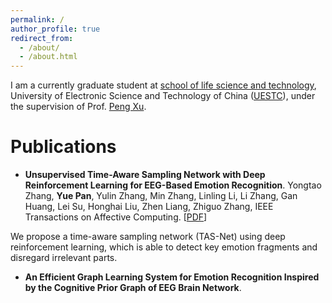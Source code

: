 ```yaml
---
permalink: /
author_profile: true
redirect_from: 
  - /about/
  - /about.html
---
```


I am a currently graduate student at [school of life science and technology](https://www.life.uestc.edu.cn/), University of Electronic Science and Technology of China ([UESTC](https://www.uestc.edu.cn/)), under the supervision of Prof. [Peng Xu](https://www.life.uestc.edu.cn/sznr2.jsp?urltype=news.NewsContentUrl&wbtreeid=1221&wbnewsid=3559).

# **Publications**
- **Unsupervised Time-Aware Sampling Network with Deep Reinforcement Learning for EEG-Based Emotion Recognition**.
Yongtao Zhang, **Yue Pan**, Yulin Zhang, Min Zhang, Linling Li, Li Zhang, Gan Huang, Lei Su, Honghai Liu, Zhen Liang, Zhiguo Zhang, IEEE Transactions on Affective Computing. [[PDF](https://ieeexplore.ieee.org/stamp/stamp.jsp?tp=&arnumber=10264207)]

We propose a time-aware sampling network (TAS-Net) using deep reinforcement learning, which is able to detect key emotion fragments and disregard irrelevant parts. 
- **An Efficient Graph Learning System for Emotion Recognition Inspired by the Cognitive Prior Graph of EEG Brain Network**.
